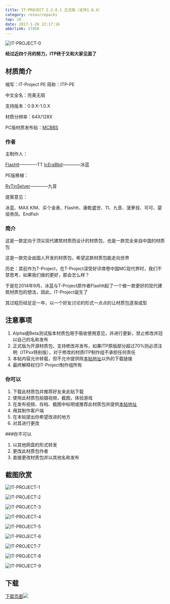 ```yaml
---
title: IT-PROJECT 2.2.0.1 正式版（支持1.0.X）
category: resourcepacks
top: 10
date: 2017-1-26 22:17:16
abbrlink: 17456
---
```


![IT-PROJECT-0](https://img.rytinselver.com/mc/resourcepacks/itproject/itproject-0.jpg)

**经过近四个月的努力，ITP终于又和大家见面了**

<!-- more -->



## 材质简介

缩写：IT-Project PE  简称：ITP-PE

中文全名：完美无瑕

支持版本：0.9.X-1.0.X

材质分辨率：64X/128X

PC版材质发布贴：[MCBBS](http://www.mcbbs.net/thread-461822-1-1.html)



### 作者

主制作人：

[Flashtt](http://www.mcbbs.net/?45303)————TT		[IcEraBbit](http://www.mcbbs.net/?496530)————冰蓝

PE版移植：

[RyTinSelver](https://blog.rytinselver.com)————九音

提案意见：

冰蓝、MAX KIM、买个金表、Flashtt、康乾盛世、11、九音、菠萝叔、可可、婴垣帝凤、Endfish



### 简介

这是一款定向于顶尖现代建筑材质而设计的材质包，也是一款完全来自中国的材质包

这是一款完全由国人开发的材质包，希望这款材质包能走向世界

历史：其前作为T-Project，在T-Project深受好评席卷中国MC现代界时，我们不禁思考，如果我们做的更好，那会怎么样？

于是在2014年9月，冰蓝与T-Project原作者Flashtt起了一个做一款更好的现代建筑材质包的想法，因此，IT-Project诞生了

其过程历经足足一年，以一个好友讨论的形式一点点的让材质包逐渐成型



## 注意事项

1. Alpha或Beta测试版本材质包用于吸收使用意见，并进行更新，禁止修改并冠以自己的名称发布
2. 正式版为开源材质包，支持修改并发布，如果ITP原版部分超过70%则必须注明（ITPxx特别版），对于修改的材质ITP制作组不承担任何责任
3. 本帖内容允许转载，但不允许提供除[本帖地址](https://mc.rytinselver.com/categories/downloads/64836.html)以外的下载链接
4. 最终解释权归IT-Project制作组所有

### 你可以
1. 下载此材质包并推荐好友来此贴下载
2. 使用此材质包拍摄视频，截图，体验游戏
3. 在发布视频、存档、截图中标明或推荐此材质包并提供[本帖地址](https://mc.rytinselver.com/categories/resourcepacks/64836.html)
4. 用其制作客户端
5. 在本帖提出你希望改进的地方
6. 对其进行更改

###你不可以

1. 以其他网盘的形式转发
2. 更改此材质包作者
3. 直接更改材质包并以其他名称发布



## 截图欣赏

![IT-PROJECT-1](https://img.rytinselver.com/mc/resourcepacks/itproject/itproject-1.jpg)

![IT-PROJECT-2](https://img.rytinselver.com/mc/resourcepacks/itproject/itproject-2.jpg)

![IT-PROJECT-3](https://img.rytinselver.com/mc/resourcepacks/itproject/itproject-3.jpg)

![IT-PROJECT-4](https://img.rytinselver.com/mc/resourcepacks/itproject/itproject-4.jpg)

![IT-PROJECT-5](https://img.rytinselver.com/mc/resourcepacks/itproject/itproject-5.jpg)

![IT-PROJECT-6](https://img.rytinselver.com/mc/resourcepacks/itproject/itproject-6.jpg)

![IT-PROJECT-7](https://img.rytinselver.com/mc/resourcepacks/itproject/itproject-7.jpg)

![IT-PROJECT-8](https://img.rytinselver.com/mc/resourcepacks/itproject/itproject-8.jpg)

![IT-PROJECT-9](https://img.rytinselver.com/mc/resourcepacks/itproject/itproject-9.jpg)



## 下载

<p><a class="download-page" href="https://mc.rytinselver.com/categories/downloads/64836.html"><span>下载页面</span><img class="icon2" src="https://img.rytinselver.com/downloads/angle-double-right.svg"/></a></p>

